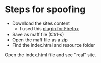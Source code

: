 # Steps for spoofing
 * Download the sites content
   * I used this [plugin for Firefox](https://addons.mozilla.org/en-US/firefox/addon/mozilla-archive-format/?src=search)
 * Save as maff file (Ctrl-s)
 * Open the maff file as a zip
 * Find the index.html and resource folder

Open the index.html file and see "real" site.
 
